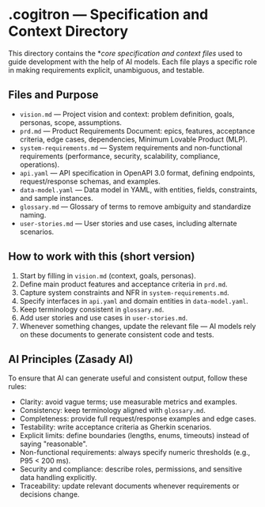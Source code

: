 # .cogitron — Specification and Context Directory

This directory contains the **core specification and context files* used to guide
development with the help of AI models. Each file plays a specific role in making
requirements explicit, unambiguous, and testable.

## Files and Purpose

- `vision.md` — Project vision and context: problem definition, goals, personas,
  scope, assumptions.
- `prd.md` — Product Requirements Document: epics, features, acceptance criteria,
  edge cases, dependencies, Minimum Lovable Product (MLP).
- `system-requirements.md` — System requirements and non-functional requirements
  (performance, security, scalability, compliance, operations).
- `api.yaml` — API specification in OpenAPI 3.0 format, defining endpoints,
  request/response schemas, and examples.
- `data-model.yaml` — Data model in YAML, with entities, fields, constraints,
  and sample instances.
- `glossary.md` — Glossary of terms to remove ambiguity and standardize naming.
- `user-stories.md` — User stories and use cases, including alternate scenarios.

## How to work with this (short version)
1. Start by filling in `vision.md` (context, goals, personas).
2. Define main product features and acceptance criteria in `prd.md`.
3. Capture system constraints and NFR in `system-requirements.md`.
4. Specify interfaces in `api.yaml` and domain entities in `data-model.yaml`.
5. Keep terminology consistent in `glossary.md`.
6. Add user stories and use cases in `user-stories.md`.
7. Whenever something changes, update the relevant file — AI models rely on
   these documents to generate consistent code and tests.

## AI Principles (Zasady AI)
To ensure that AI can generate useful and consistent output, follow these rules:

- Clarity: avoid vague terms; use measurable metrics and examples.
- Consistency: keep terminology aligned with `glossary.md`.
- Completeness: provide full request/response examples and edge cases.
- Testability: write acceptance criteria as Gherkin scenarios.
- Explicit limits: define boundaries (lengths, enums, timeouts) instead of saying "reasonable".
- Non-functional requirements: always specify numeric thresholds (e.g., P95 < 200 ms).
- Security and compliance: describe roles, permissions, and sensitive data handling explicitly.
- Traceability: update relevant documents whenever requirements or decisions change.

